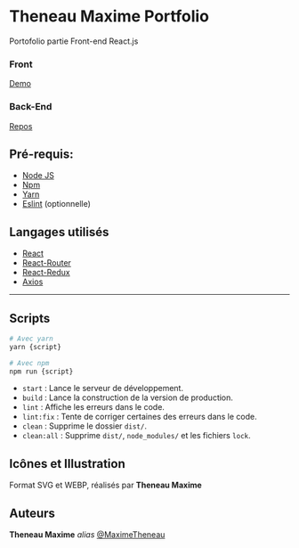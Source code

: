 # Theneau Maxime Portfolio

Portofolio partie Front-end React.js

### Front

[Demo](https://theneaumaxime.fr)

### Back-End

[Repos](https://github.com/MaximeTheneau/-MaximeTheneau-Portfolio-Back)

## Pré-requis:
- [Node JS](https://nodejs.org/en/)
- [Npm](https://www.npmjs.com/)
- [Yarn](https://yarnpkg.com/)
- [Eslint](https://eslint.org/) (optionnelle)

## Langages utilisés

- [React](https://fr.reactjs.org/)
- [React-Router](https://reactrouter.com/en/main)
- [React-Redux](https://react-redux.js.org/)
- [Axios](https://axios-http.com/)

---

Scripts
-------

```sh
# Avec yarn
yarn {script}

# Avec npm
npm run {script}
```

- `start` : Lance le serveur de développement.
- `build` : Lance la construction de la version de production.
- `lint` : Affiche les erreurs dans le code.
- `lint:fix` : Tente de corriger certaines des erreurs dans le code.
- `clean` : Supprime le dossier `dist/`.
- `clean:all` : Supprime `dist/`, `node_modules/` et les fichiers `lock`.

## Icônes et Illustration

Format SVG et WEBP, réalisés par **Theneau Maxime**

## Auteurs

**Theneau Maxime** _alias_ [@MaximeTheneau](https://github.com/MaximeTheneau)

